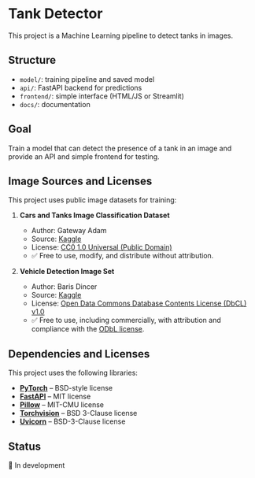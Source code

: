 # Tank Detector

This project is a Machine Learning pipeline to detect tanks in images.

## Structure

- `model/`: training pipeline and saved model
- `api/`: FastAPI backend for predictions
- `frontend/`: simple interface (HTML/JS or Streamlit)
- `docs/`: documentation

## Goal

Train a model that can detect the presence of a tank in an image and provide an API and simple frontend for testing.

## Image Sources and Licenses

This project uses public image datasets for training:

1. **Cars and Tanks Image Classification Dataset**  
   - Author: Gateway Adam  
   - Source: [Kaggle](https://www.kaggle.com/datasets/gatewayadam/cars-and-tanks-image-classification)  
   - License: [CC0 1.0 Universal (Public Domain)](https://creativecommons.org/publicdomain/zero/1.0/)  
   - ✅ Free to use, modify, and distribute without attribution.

2. **Vehicle Detection Image Set**  
   - Author: Baris Dincer  
   - Source: [Kaggle](https://www.kaggle.com/datasets/brsdincer/vehicle-detection-image-set)  
   - License: [Open Data Commons Database Contents License (DbCL) v1.0](https://opendatacommons.org/licenses/dbcl/1-0/)  
   - ✅ Free to use, including commercially, with attribution and compliance with the [ODbL license](https://opendatacommons.org/licenses/odbl/1-0/).


## Dependencies and Licenses

This project uses the following libraries:

- **[PyTorch](https://pytorch.org/)** – BSD-style license  
- **[FastAPI](https://fastapi.tiangolo.com/)** – MIT license  
- **[Pillow](https://pillow.readthedocs.io/en/stable/)** – MIT-CMU license  
- **[Torchvision](https://pytorch.org/vision/stable/index.html)** – BSD 3-Clause license  
- **[Uvicorn](https://www.uvicorn.org/)** – BSD-3-Clause license

## Status

🚧 In development

